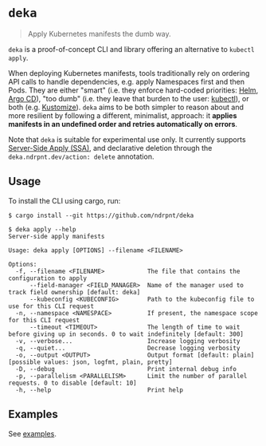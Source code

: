 # `deka`

> Apply Kubernetes manifests the dumb way.

`deka` is a proof-of-concept CLI and library offering an alternative to `kubectl apply`.

When deploying Kubernetes manifests, tools traditionally rely on ordering API calls to handle dependencies, e.g. apply Namespaces first and then Pods.
They are either "smart" (i.e. they enforce hard-coded priorities: [Helm][0], [Argo CD][1]),
"too dumb" (i.e. they leave that burden to the user: [kubectl][2]),
or both (e.g. [Kustomize][3]).
`deka` aims to be both simpler to reason about and more resilient by following a different, minimalist, approach:
it **applies manifests in an undefined order and retries automatically on errors**.

Note that `deka` is suitable for experimental use only.
It currently supports [Server-Side Apply (SSA)][4], and declarative deletion through the `deka.ndrpnt.dev/action: delete` annotation.

## Usage

To install the CLI using cargo, run:

```console
$ cargo install --git https://github.com/ndrpnt/deka

$ deka apply --help
Server-side apply manifests

Usage: deka apply [OPTIONS] --filename <FILENAME>

Options:
  -f, --filename <FILENAME>            The file that contains the configuration to apply
      --field-manager <FIELD_MANAGER>  Name of the manager used to track field ownership [default: deka]
      --kubeconfig <KUBECONFIG>        Path to the kubeconfig file to use for this CLI request
  -n, --namespace <NAMESPACE>          If present, the namespace scope for this CLI request
      --timeout <TIMEOUT>              The length of time to wait before giving up in seconds. 0 to wait indefinitely [default: 300]
  -v, --verbose...                     Increase logging verbosity
  -q, --quiet...                       Decrease logging verbosity
  -o, --output <OUTPUT>                Output format [default: plain] [possible values: json, logfmt, plain, pretty]
  -D, --debug                          Print internal debug info
  -p, --parallelism <PARALLELISM>      Limit the number of parallel requests. 0 to disable [default: 10]
  -h, --help                           Print help
```

## Examples

See [examples](./examples/).

[0]: https://github.com/helm/helm/blob/2cea1466d3c27491364eb44bafc7be1ca5461b2d/pkg/releaseutil/kind_sorter.go#L31-L68
[1]: https://github.com/argoproj/gitops-engine/blob/0371401803996f84bcd70a5f6bb2f0ecc7d7b5d2/pkg/sync/sync_tasks.go#L27-L62
[2]: https://kubernetes.io/docs/concepts/workloads/management/#organizing-resource-configurations
[3]: https://kubectl.docs.kubernetes.io/references/kustomize/kustomization/sortoptions/
[4]: https://kubernetes.io/docs/reference/using-api/server-side-apply/
